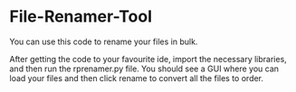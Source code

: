 # File-Renamer-Tool
You can use this code to rename your files in bulk.

After getting the code to your favourite ide, import the necessary libraries, and then run the rprenamer.py file. You should see a GUI where you can load your files and then click rename to convert all the files to order.
